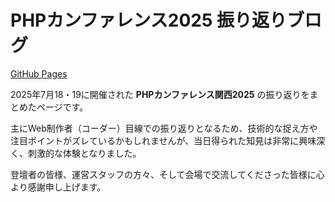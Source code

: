# PHPカンファレンス2025 振り返りブログ


[GitHub Pages](https://minouras.github.io/phpConferenceKansai2025/)

2025年7月18・19に開催された **PHPカンファレンス関西2025** の振り返りをまとめたページです。

主にWeb制作者（コーダー）目線での振り返りとなるため、技術的な捉え方や注目ポイントがズレているかもしれませんが、当日得られた知見は非常に興味深く、刺激的な体験となりました。

登壇者の皆様、運営スタッフの方々、そして会場で交流してくださった皆様に心より感謝申し上げます。